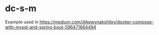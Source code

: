 # dc-s-m

Example used in https://medium.com/@kewynakshlley/docker-compose-with-mysql-and-spring-boot-596471664494
